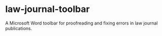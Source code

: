 # law-journal-toolbar
A Microsoft Word toolbar for proofreading and fixing errors in law journal publications.
